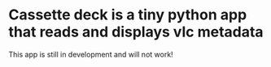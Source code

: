 # Cassette deck is a tiny python app that reads and displays vlc metadata

This app is still in development and will not work!